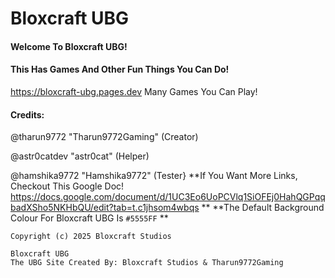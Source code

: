 # Bloxcraft UBG
#### Welcome To Bloxcraft UBG! 
#### This Has Games And Other Fun Things You Can Do!
https://bloxcraft-ubg.pages.dev
Many Games You Can Play!
#### Credits:
@tharun9772 "Tharun9772Gaming" (Creator)

@astr0catdev "astr0cat" (Helper)

@hamshika9772 "Hamshika9772" (Tester}
**If You Want More Links, Checkout This Google Doc! https://docs.google.com/document/d/1UC3Eo6UoPCVlq1SiOFEj0HahQGPqqbadXSho5NKHbQU/edit?tab=t.c1jhsom4wbqs **
**The Default Background Colour For Bloxcraft UBG Is `#5555FF` **

`Copyright (c) 2025 Bloxcraft Studios`

```
Bloxcraft UBG
The UBG Site Created By: Bloxcraft Studios & Tharun9772Gaming
```
